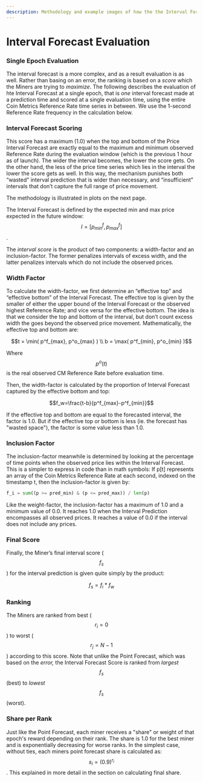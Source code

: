 ```yaml
---
description: Methodology and example images of how the the Interval Forecast is scored
---
```


# Interval Forecast Evaluation

### Single Epoch Evaluation

The interval forecast is a more complex, and as a result evaluation is as well.  Rather than basing on an error, the ranking is based on a _score_ which the Miners are trying to _maximize_.   The following describes the evaluation of hte Interval Forecast at a single epoch, that is _one_ interval forecast made at a prediction time and scored at a single evaluation time, using the entire Coin Metrics Reference Rate time series in between.  We use the 1-second Reference Rate frequency in the calculation below.

### Interval Forecast Scoring

This score has a maximum (1.0) when the top and bottom of the Price Interval Forecast are exactly equal to the maximum and minimum observed Reference Rate during the evaluation window (which is the previous 1 hour as of launch).  The wider the interval becomes, the lower the score gets.  On the other hand, the less of the price time series which lies in the interval the lower the score gets as well.  In this way, the mechanism punishes both “wasted” interval prediction that is wider than necessary, and “insufficient” intervals that don’t capture the full range of price movement.

The methodology is illustrated in plots on the next page.

The Interval Forecast is defined by the expected min and max price expected in the future window: $$I = [p^f_{min}, p^f_{max}]$$. &#x20;

The _interval score_ is the product of two components: a width-factor and an inclusion-factor.  The former penalizes intervals of excess width, and the latter penalizes intervals which do not include the observed prices.

### Width Factor

To calculate the width-factor, we first determine an “effective top” and “effective bottom” of the Interval Forecast.  The effective top is given by the smaller of either the upper bound of the Interval Forecast or the observed highest Reference Rate; and vice versa for the effective bottom.  The idea is that we consider the top and bottom of the interval, but don’t count excess width the goes beyond the observed price movement.  Mathematically, the effective top and bottom are:

$$t = \min( p^f_{max}, p^o_{max} ) \\  b = \max( p^f_{min}, p^o_{min} )$$

Where $$p^o(t)$$ is the real observed CM Reference Rate before evaluation time.

Then, the width-factor is calculated by the proportion of Interval Forecast captured by the effective bottom and top:

$$f_w=\frac{t-b}{p^f_{max}-p^f_{min}}$$

If the effective top and bottom are equal to the forecasted interval, the factor is 1.0.  But if the effective top or bottom is less (ie. the forecast has "wasted space"), the factor is some value less than 1.0.

### Inclusion Factor

The inclusion-factor meanwhile is determined by looking at the percentage of time points when the observed price lies within the Interval Forecast. This is a simpler to express in code than in math symbols: If p\[t] represents an array of the Coin Metrics Reference Rate at each second, indexed on the timestamp t, then the inclusion-factor is given by:

```python
f_i = sum((p >= pred_min) & (p <= pred_max)) / len(p)
```

Like the weight-factor, the inclusion-factor has a maximum of 1.0 and a minimum value of 0.0.  It reaches 1.0 when the Interval Prediction encompasses all observed prices.  It reaches a value of 0.0 if the interval does not include any prices.

### Final Score

Finally, the Miner’s final interval score ($$f_{s}$$) for the interval prediction is given quite simply by the product:

$$f_s = f_i * f_w$$

### Ranking

The Miners are ranked from best ($$r_i = 0$$)  to worst ($$r_j = N-1$$) according to this score.  Note that unlike the Point Forecast, which was based on the _error,_ the Interval Forecast Score is ranked from _largest_ $$f_s$$  (best) to _lowest_ $$f_s$$ (worst). &#x20;

### Share per Rank

Just like the Point Forecast, each miner receives a "share" or weight of that epoch's reward depending on their rank.  The share is 1.0 for the best miner and is exponentially decreasing for worse ranks.  In the simplest case, without ties, each miners point forecast share is calculated as:  $$s_i =(0.9)^{r_i}$$.  This explained in more detail in the section on calculating final share.&#x20;
